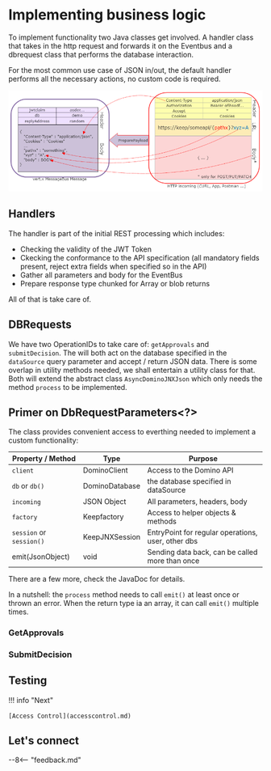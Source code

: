 # Implementing business logic

To implement functionality two Java classes get involved. A handler class that takes in the http request and forwards it on the Eventbus and a dbrequest class that performs the database interaction.

For the most common use case of JSON in/out, the default handler performs all the necessary actions, no custom code is required.

![Default handler](../../assets/images/HTTPtoEventBus.png)

## Handlers

The handler is part of the initial REST processing which includes:

- Checking the validity of the JWT Token
- Ckecking the conformance to the API specification (all mandatory fields present, reject extra fields when specified so in the API)
- Gather all parameters and body for the EventBus
- Prepare response type chunked for Array or blob returns

All of that is take care of.

## DBRequests

We have two OperationIDs to take care of: `getApprovals` and `submitDecision`. The will both act on the database specified in the `dataSource` query parameter and accept / return JSON data. There is some overlap in utility methods needed, we shall entertain a utility class for that. Both will extend the abstract class `AsyncDominoJNXJson` which only needs the method `process` to be implemented.

## Primer on DbRequestParameters<?>

The class provides convenient access to everthing needed to implement a custom functionality:

| Property / Method        | Type           | Purpose                                            |
| ------------------------ | -------------- | -------------------------------------------------- |
| `client`                 | DominoClient   | Access to the Domino API                           |
| `db` or `db()`           | DominoDatabase | the database specified in dataSource               |
| `incoming`               | JSON Object    | All parameters, headers, body                      |
| `factory`                | Keepfactory    | Access to helper objects & methods                 |
| `session` or `session()` | KeepJNXSession | EntryPoint for regular operations, user, other dbs |
| emit(JsonObject)         | void           | Sending data back, can be called more than once    |

There are a few more, check the JavaDoc for details.

In a nutshell: the `process` method needs to call `emit()` at least once or thrown an error. When the return type ia an array, it can call `emit()` multiple times.

### GetApprovals

### SubmitDecision

## Testing

!!! info "Next"

    [Access Control](accesscontrol.md)

## Let's connect

--8<-- "feedback.md"
